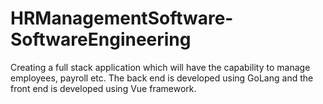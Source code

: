 # HRManagementSoftware-SoftwareEngineering
Creating a full stack application which will have the capability to manage employees, payroll etc. The back end is developed using GoLang and the front end is developed using Vue framework. 
